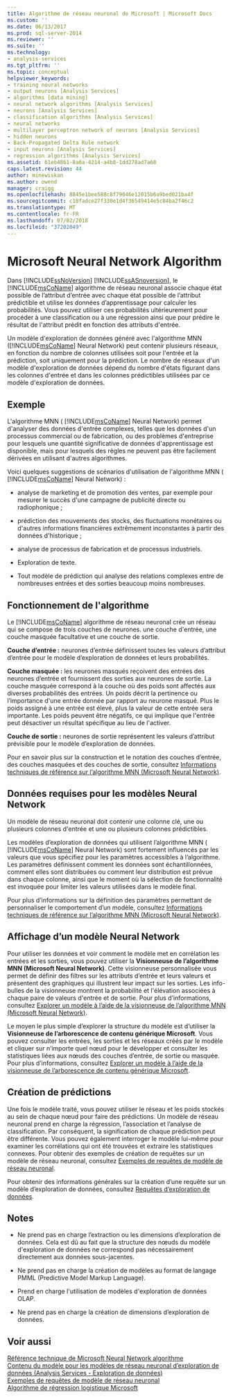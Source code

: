 ```yaml
---
title: Algorithme de réseau neuronal de Microsoft | Microsoft Docs
ms.custom: ''
ms.date: 06/13/2017
ms.prod: sql-server-2014
ms.reviewer: ''
ms.suite: ''
ms.technology:
- analysis-services
ms.tgt_pltfrm: ''
ms.topic: conceptual
helpviewer_keywords:
- training neural networks
- output neurons [Analysis Services]
- algorithms [data mining]
- neural network algorithms [Analysis Services]
- neurons [Analysis Services]
- classification algorithms [Analysis Services]
- neural networks
- multilayer perceptron network of neurons [Analysis Services]
- hidden neurons
- Back-Propagated Delta Rule network
- input neurons [Analysis Services]
- regression algorithms [Analysis Services]
ms.assetid: 61eb4861-8a6a-4214-a4b8-1dd278ad7a68
caps.latest.revision: 44
author: minewiskan
ms.author: owend
manager: craigg
ms.openlocfilehash: 8845e1bee588c8f79046e12015b6a9bed021ba4f
ms.sourcegitcommit: c18fadce27f330e1d4f36549414e5c84ba2f46c2
ms.translationtype: MT
ms.contentlocale: fr-FR
ms.lasthandoff: 07/02/2018
ms.locfileid: "37202049"
---
```

# <a name="microsoft-neural-network-algorithm"></a>Microsoft Neural Network Algorithm
  Dans [!INCLUDE[ssNoVersion](../../includes/ssnoversion-md.md)] [!INCLUDE[ssASnoversion](../../includes/ssasnoversion-md.md)], le [!INCLUDE[msCoName](../../includes/msconame-md.md)] algorithme de réseau neuronal associe chaque état possible de l’attribut d’entrée avec chaque état possible de l’attribut prédictible et utilise les données d’apprentissage pour calculer les probabilités. Vous pouvez utiliser ces probabilités ultérieurement pour procéder à une classification ou à une régression ainsi que pour prédire le résultat de l'attribut prédit en fonction des attributs d'entrée.  
  
 Un modèle d'exploration de données généré avec l'algorithme MNN ([!INCLUDE[msCoName](../../includes/msconame-md.md)] Neural Network) peut contenir plusieurs réseaux, en fonction du nombre de colonnes utilisées soit pour l'entrée et la prédiction, soit uniquement pour la prédiction. Le nombre de réseaux d'un modèle d'exploration de données dépend du nombre d'états figurant dans les colonnes d'entrée et dans les colonnes prédictibles utilisées par ce modèle d'exploration de données.  
  
## <a name="example"></a>Exemple  
 L'algorithme MNN ( [!INCLUDE[msCoName](../../includes/msconame-md.md)] Neural Network) permet d'analyser des données d'entrée complexes, telles que les données d'un processus commercial ou de fabrication, ou des problèmes d'entreprise pour lesquels une quantité significative de données d'apprentissage est disponible, mais pour lesquels des règles ne peuvent pas être facilement dérivées en utilisant d'autres algorithmes.  
  
 Voici quelques suggestions de scénarios d'utilisation de l'algorithme MNN ( [!INCLUDE[msCoName](../../includes/msconame-md.md)] Neural Network) :  
  
-   analyse de marketing et de promotion des ventes, par exemple pour mesurer le succès d'une campagne de publicité directe ou radiophonique ;  
  
-   prédiction des mouvements des stocks, des fluctuations monétaires ou d'autres informations financières extrêmement inconstantes à partir des données d'historique ;  
  
-   analyse de processus de fabrication et de processus industriels.  
  
-   Exploration de texte.  
  
-   Tout modèle de prédiction qui analyse des relations complexes entre de nombreuses entrées et des sorties beaucoup moins nombreuses.  
  
## <a name="how-the-algorithm-works"></a>Fonctionnement de l'algorithme  
 Le [!INCLUDE[msCoName](../../includes/msconame-md.md)] algorithme de réseau neuronal crée un réseau qui se compose de trois couches de neurones. une couche d'entrée, une couche masquée facultative et une couche de sortie.  
  
 **Couche d’entrée :** neurones d’entrée définissent toutes les valeurs d’attribut d’entrée pour le modèle d’exploration de données et leurs probabilités.  
  
 **Couche masquée :** les neurones masqués reçoivent des entrées des neurones d’entrée et fournissent des sorties aux neurones de sortie. La couche masquée correspond à la couche où des poids sont affectés aux diverses probabilités des entrées. Un poids décrit la pertinence ou l’importance d'une entrée donnée par rapport au neurone masqué. Plus le poids assigné à une entrée est élevé, plus la valeur de cette entrée sera importante. Les poids peuvent être négatifs, ce qui implique que l'entrée peut désactiver un résultat spécifique au lieu de l'activer.  
  
 **Couche de sortie :** neurones de sortie représentent les valeurs d’attribut prévisible pour le modèle d’exploration de données.  
  
 Pour en savoir plus sur la construction et le notation des couches d’entrée, des couches masquées et des couches de sortie, consultez [Informations techniques de référence sur l’algorithme MNN (Microsoft Neural Network)](microsoft-neural-network-algorithm-technical-reference.md).  
  
## <a name="data-required-for-neural-network-models"></a>Données requises pour les modèles Neural Network  
 Un modèle de réseau neuronal doit contenir une colonne clé, une ou plusieurs colonnes d'entrée et une ou plusieurs colonnes prédictibles.  
  
 Les modèles d’exploration de données qui utilisent l’algorithme MNN ( [!INCLUDE[msCoName](../../includes/msconame-md.md)] Neural Network) sont fortement influencés par les valeurs que vous spécifiez pour les paramètres accessibles à l’algorithme. Les paramètres définissent comment les données sont échantillonnées, comment elles sont distribuées ou comment leur distribution est prévue dans chaque colonne, ainsi que le moment où la sélection de fonctionnalité est invoquée pour limiter les valeurs utilisées dans le modèle final.  
  
 Pour plus d’informations sur la définition des paramètres permettant de personnaliser le comportement d’un modèle, consultez [Informations techniques de référence sur l’algorithme MNN (Microsoft Neural Network)](microsoft-neural-network-algorithm-technical-reference.md).  
  
## <a name="viewing-a-neural-network-model"></a>Affichage d’un modèle Neural Network  
 Pour utiliser les données et voir comment le modèle met en corrélation les entrées et les sorties, vous pouvez utiliser la **Visionneuse de l’algorithme MNN (Microsoft Neural Network)**. Cette visionneuse personnalisée vous permet de définir des filtres sur les attributs d’entrée et leurs valeurs et présentent des graphiques qui illustrent leur impact sur les sorties. Les info-bulles de la visionneuse montrent la probabilité et l'élévation associées à chaque paire de valeurs d'entrée et de sortie. Pour plus d’informations, consultez [Explorer un modèle à l’aide de la visionneuse de l’algorithme MNN (Microsoft Neural Network)](browse-a-model-using-the-microsoft-neural-network-viewer.md).  
  
 Le moyen le plus simple d’explorer la structure du modèle est d’utiliser la **Visionneuse de l’arborescence de contenu générique Microsoft**. Vous pouvez consulter les entrées, les sorties et les réseaux créés par le modèle et cliquer sur n’importe quel nœud pour le développer et consulter les statistiques liées aux nœuds des couches d’entrée, de sortie ou masquée. Pour plus d’informations, consultez [Explorer un modèle à l’aide de la visionneuse de l’arborescence de contenu générique Microsoft](browse-a-model-using-the-microsoft-generic-content-tree-viewer.md).  
  
## <a name="creating-predictions"></a>Création de prédictions  
 Une fois le modèle traité, vous pouvez utiliser le réseau et les poids stockés au sein de chaque nœud pour faire des prédictions. Un modèle de réseau neuronal prend en charge la régression, l’association et l’analyse de classification. Par conséquent, la signification de chaque prédiction peut être différente. Vous pouvez également interroger le modèle lui-même pour examiner les corrélations qui ont été trouvées et extraire les statistiques connexes. Pour obtenir des exemples de création de requêtes sur un modèle de réseau neuronal, consultez [Exemples de requêtes de modèle de réseau neuronal](neural-network-model-query-examples.md).  
  
 Pour obtenir des informations générales sur la création d’une requête sur un modèle d’exploration de données, consultez [Requêtes d’exploration de données](data-mining-queries.md).  
  
## <a name="remarks"></a>Notes  
  
-   Ne prend pas en charge l’extraction ou les dimensions d’exploration de données. Cela est dû au fait que la structure des nœuds du modèle d'exploration de données ne correspond pas nécessairement directement aux données sous-jacentes.  
  
-   Ne prend pas en charge la création de modèles au format de langage PMML (Predictive Model Markup Language).  
  
-   Prend en charge l'utilisation de modèles d'exploration de données OLAP.  
  
-   Ne prend pas en charge la création de dimensions d’exploration de données.  
  
## <a name="see-also"></a>Voir aussi  
 [Référence technique de Microsoft Neural Network algorithme](microsoft-neural-network-algorithm-technical-reference.md)   
 [Contenu du modèle pour les modèles de réseau neuronal d’exploration de données &#40;Analysis Services - Exploration de données&#41;](mining-model-content-for-neural-network-models-analysis-services-data-mining.md)   
 [Exemples de requêtes de modèle de réseau neuronal](neural-network-model-query-examples.md)   
 [Algorithme de régression logistique Microsoft](microsoft-logistic-regression-algorithm.md)  
  
  
